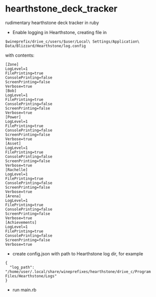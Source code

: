 # hearthstone_deck_tracker
rudimentary hearthstone deck tracker in ruby

* Enable logging in Hearthstone, creating file in
```
$wineprefix/drive_c/users/$user/Local\ Settings/Application\ Data/Blizzard/Hearthstone/log.config
```

with contents:

```
[Zone]
LogLevel=1
FilePrinting=true
ConsolePrinting=false
ScreenPrinting=false
Verbose=true
[Bob]
LogLevel=1
FilePrinting=true
ConsolePrinting=false
ScreenPrinting=false
Verbose=true
[Power]
LogLevel=1
FilePrinting=true
ConsolePrinting=false
ScreenPrinting=false
Verbose=true
[Asset]
LogLevel=1
FilePrinting=true
ConsolePrinting=false
ScreenPrinting=false
Verbose=true
[Rachelle]
LogLevel=1
FilePrinting=true
ConsolePrinting=false
ScreenPrinting=false
Verbose=true
[Arena]
LogLevel=1
FilePrinting=true
ConsolePrinting=false
ScreenPrinting=false
Verbose=true
[Achievements]
LogLevel=1
FilePrinting=true
ConsolePrinting=false
ScreenPrinting=false
Verbose=true
```
* create config.json with path to Hearthstone log dir, for example
```
{
  "log_path": "/home/user/.local/share/wineprefixes/hearthstone/drive_c/Program Files/Hearthstone/Logs"
}
```

* run main.rb
